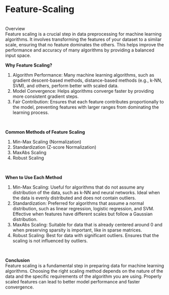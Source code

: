 # Feature-Scaling
<br/>
Overview<br/>
Feature scaling is a crucial step in data preprocessing for machine learning algorithms. It involves transforming the features of your dataset to a similar scale, ensuring that no feature dominates the others. This helps improve the performance and accuracy of many algorithms by providing a balanced input space.
<br/>

**Why Feature Scaling?**<br/>
1. Algorithm Performance: Many machine learning algorithms, such as gradient descent-based methods, distance-based methods (e.g., k-NN, SVM), and others, perform better with scaled data.
2. Model Convergence: Helps algorithms converge faster by providing more consistent gradient steps.
3. Fair Contribution: Ensures that each feature contributes proportionally to the model, preventing features with larger ranges from dominating the learning process.<br/>
<br/>

**Common Methods of Feature Scaling**<br/>
1. Min-Max Scaling (Normalization)
2. Standardization (Z-score Normalization)
3. MaxAbs Scaling
4. Robust Scaling
<br/>

**When to Use Each Method**<br/>
1. Min-Max Scaling: Useful for algorithms that do not assume any distribution of the data, such as k-NN and neural networks. Ideal when the data is evenly distributed and does not contain outliers.
2. Standardization: Preferred for algorithms that assume a normal distribution, such as linear regression, logistic regression, and SVM. Effective when features have different scales but follow a Gaussian distribution.
3. MaxAbs Scaling: Suitable for data that is already centered around 0 and when preserving sparsity is important, like in sparse matrices.
4. Robust Scaling: Best for data with significant outliers. Ensures that the scaling is not influenced by outliers.
<br/>

**Conclusion**<br/>
Feature scaling is a fundamental step in preparing data for machine learning algorithms. Choosing the right scaling method depends on the nature of the data and the specific requirements of the algorithm you are using. Properly scaled features can lead to better model performance and faster convergence.
